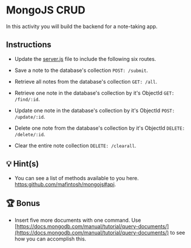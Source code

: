 # MongoJS CRUD

In this activity you will build the backend for a note-taking app.

## Instructions

* Update the [server.js](Unsolved/server.js) file to include the following six routes.

* Save a note to the database's collection `POST: /submit`.

* Retrieve all notes from the database's collection `GET: /all`.

* Retrieve one note in the database's collection by it's ObjectId `GET: /find/:id`.

* Update one note in the database's collection by it's ObjectId `POST: /update/:id`.

* Delete one note from the database's collection by it's ObjectId `DELETE: /delete/:id`.

* Clear the entire note collection `DELETE: /clearall`.

## 💡 Hint(s)

* You can see a list of methods available to you here. [https:github.com/mafintosh/mongojs#api](https://github.com/mafintosh/mongojs#api).

## 🏆 Bonus

* Insert five more documents with one command. Use [https://docs.mongodb.com/manual/tutorial/query-documents/](https://docs.mongodb.com/manual/tutorial/query-documents/) to see how you can accomplish this.
